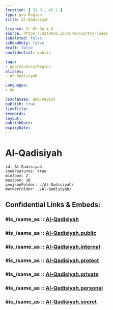 ```yaml
---
location: [ 31.8 , 45.1 ] 
type: geo-Region
title: Al-Qadisiyah

license: CC BY-SA 4.0
source: https://datahub.io/core/country-codes
isDeleted: false
isReadOnly: false
draft: false
confidential: public

tags:
- geo/Country/Region
aliases:
- Al-Qadisiyah

Languages:
- de

cssclasses: geo-Region
publish: true
linkTitle: 
keywords: 
layout: 
publishDate: 
expiryDate: 
---
```


# Al-Qadisiyah

```leaflet
id: Al-Qadisiyah
zoomFeatures: true 
minZoom: 2 
maxZoom: 18
geojsonFolder: ./Al-Qadisiyah/
markerFolder: ./Al-Qadisiyah/
```


## Confidential Links & Embeds: 

### #is_/same_as :: [Al-Qadisiyah](/_Standards/Earth/Continent/Asia/Asia~West/Iraq/Provinces~Iraq/Al-Qadisiyah.md) 

### #is_/same_as :: [Al-Qadisiyah.public](/_public/Earth/Continent/Asia/Asia~West/Iraq/Provinces~Iraq/Al-Qadisiyah.public.md) 

### #is_/same_as :: [Al-Qadisiyah.internal](/_internal/Earth/Continent/Asia/Asia~West/Iraq/Provinces~Iraq/Al-Qadisiyah.internal.md) 

### #is_/same_as :: [Al-Qadisiyah.protect](/_protect/Earth/Continent/Asia/Asia~West/Iraq/Provinces~Iraq/Al-Qadisiyah.protect.md) 

### #is_/same_as :: [Al-Qadisiyah.private](/_private/Earth/Continent/Asia/Asia~West/Iraq/Provinces~Iraq/Al-Qadisiyah.private.md) 

### #is_/same_as :: [Al-Qadisiyah.personal](/_personal/Earth/Continent/Asia/Asia~West/Iraq/Provinces~Iraq/Al-Qadisiyah.personal.md) 

### #is_/same_as :: [Al-Qadisiyah.secret](/_secret/Earth/Continent/Asia/Asia~West/Iraq/Provinces~Iraq/Al-Qadisiyah.secret.md)

